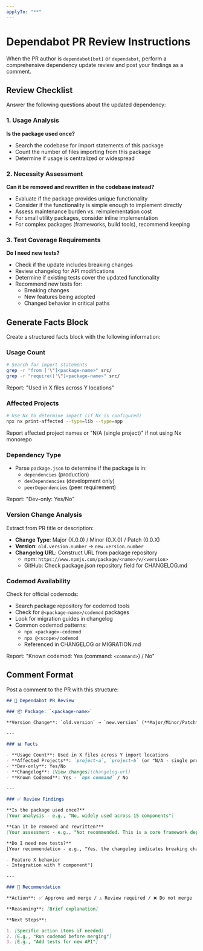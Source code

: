 ```yaml
---
applyTo: "**"
---
```


# Dependabot PR Review Instructions

When the PR author is `dependabot[bot]` or `dependabot`, perform a comprehensive dependency update review and post your findings as a comment.

## Review Checklist

Answer the following questions about the updated dependency:

### 1. Usage Analysis

**Is the package used once?**

- Search the codebase for import statements of this package
- Count the number of files importing from this package
- Determine if usage is centralized or widespread

### 2. Necessity Assessment

**Can it be removed and rewritten in the codebase instead?**

- Evaluate if the package provides unique functionality
- Consider if the functionality is simple enough to implement directly
- Assess maintenance burden vs. reimplementation cost
- For small utility packages, consider inline implementation
- For complex packages (frameworks, build tools), recommend keeping

### 3. Test Coverage Requirements

**Do I need new tests?**

- Check if the update includes breaking changes
- Review changelog for API modifications
- Determine if existing tests cover the updated functionality
- Recommend new tests for:
  - Breaking changes
  - New features being adopted
  - Changed behavior in critical paths

## Generate Facts Block

Create a structured facts block with the following information:

### Usage Count

```bash
# Search for import statements
grep -r "from ['\"]<package-name>" src/
grep -r "require(['\"]<package-name>" src/
```

Report: "Used in X files across Y locations"

### Affected Projects

```bash
# Use Nx to determine impact (if Nx is configured)
npx nx print-affected --type=lib --type=app
```

Report affected project names or "N/A (single project)" if not using Nx monorepo

### Dependency Type

- Parse `package.json` to determine if the package is in:
  - `dependencies` (production)
  - `devDependencies` (development only)
  - `peerDependencies` (peer requirement)

Report: "Dev-only: Yes/No"

### Version Change Analysis

Extract from PR title or description:

- **Change Type**: Major (X.0.0) / Minor (0.X.0) / Patch (0.0.X)
- **Version**: `old.version.number` → `new.version.number`
- **Changelog URL**: Construct URL from package repository
  - npm: `https://www.npmjs.com/package/<name>/v/<version>`
  - GitHub: Check package.json repository field for CHANGELOG.md

### Codemod Availability

Check for official codemods:

- Search package repository for codemod tools
- Check for `@<package-name>/codemod` packages
- Look for migration guides in changelog
- Common codemod patterns:
  - `npx <package>-codemod`
  - `npx @<scope>/codemod`
  - Referenced in CHANGELOG or MIGRATION.md

Report: "Known codemod: Yes (command: `<command>`) / No"

## Comment Format

Post a comment to the PR with this structure:

```markdown
## 🤖 Dependabot PR Review

### 📦 Package: `<package-name>`

**Version Change**: `old.version` → `new.version` (**Major/Minor/Patch**)

---

### 📊 Facts

- **Usage Count**: Used in X files across Y import locations
- **Affected Projects**: `project-a`, `project-b` (or "N/A - single project")
- **Dev-only**: Yes/No
- **Changelog**: [View changes](changelog-url)
- **Known Codemod**: Yes - `npx command` / No

---

### ✅ Review Findings

**Is the package used once?**
[Your analysis - e.g., "No, widely used across 15 components"]

**Can it be removed and rewritten?**
[Your assessment - e.g., "Not recommended. This is a core framework dependency with complex functionality"]

**Do I need new tests?**
[Your recommendation - e.g., "Yes, the changelog indicates breaking changes to the API. Recommend testing:

- Feature X behavior
- Integration with Y component"]

---

### 🚦 Recommendation

**Action**: ✅ Approve and merge / ⚠️ Review required / ❌ Do not merge

**Reasoning**: [Brief explanation]

**Next Steps**:

1. [Specific action items if needed]
2. [E.g., "Run codemod before merging"]
3. [E.g., "Add tests for new API"]
```
